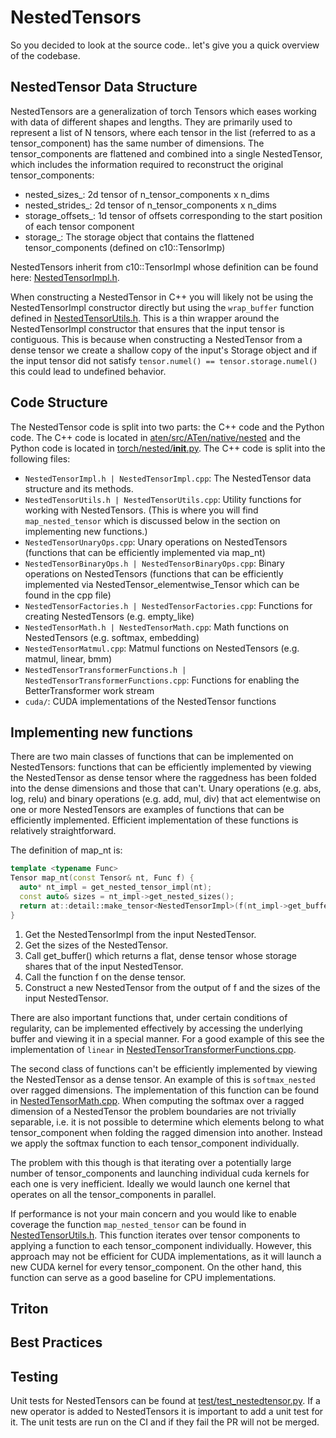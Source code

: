 # NestedTensors
So you decided to look at the source code.. let's give you a quick overview of the codebase.

## NestedTensor Data Structure

NestedTensors are a generalization of torch Tensors which eases working with data of different shapes and lengths. They are primarily used to represent a list of N tensors, where each tensor in the list (referred to as a tensor_component) has the same number of dimensions. The tensor_components are flattened and combined into a single NestedTensor, which includes the information required to reconstruct the original tensor_components:

- nested_sizes_: 2d tensor of n_tensor_components x n_dims
- nested_strides_: 2d tensor of n_tensor_components x n_dims
- storage_offsets_: 1d tensor of offsets corresponding to the start position of each tensor component
- storage_: The storage object that contains the flattened tensor_components (defined on c10::TensorImp)

NestedTensors inherit from c10::TensorImpl whose definition can be found here: [NestedTensorImpl.h](../../NestedTensorImpl.h).

When constructing a NestedTensor in C++ you will likely not be using the NestedTensorImpl constructor directly but using the `wrap_buffer` function defined in [NestedTensorUtils.h](NestedTensorUtils.h). This is a thin wrapper around the NestedTensorImpl constructor that ensures that the input tensor is contiguous. This is because when constructing a NestedTensor from a dense tensor we create a shallow copy of the input's Storage object and if the input tensor did not satisfy `tensor.numel() == tensor.storage.numel()` this could lead to undefined behavior.

##  Code Structure

The NestedTensor code is split into two parts: the C++ code and the Python code. The C++ code is located in [aten/src/ATen/native/nested](.) and the Python code is located in [torch/nested/__init__.py](/torch/nested/__init__.py). The C++ code is split into the following files:

- `NestedTensorImpl.h | NestedTensorImpl.cpp`: The NestedTensor data structure and its methods.
- `NestedTensorUtils.h | NestedTensorUtils.cpp`: Utility functions for working with NestedTensors. (This is where you will find  `map_nested_tensor` which is discussed below in the section on implementing new functions.)
- `NestedTensorUnaryOps.cpp`: Unary operations on NestedTensors (functions that can be efficiently implemented via map_nt)
- `NestedTensorBinaryOps.h | NestedTensorBinaryOps.cpp`: Binary operations on NestedTensors (functions that can be efficiently implemented via NestedTensor_elementwise_Tensor which can be found in the cpp file)
- `NestedTensorFactories.h | NestedTensorFactories.cpp`: Functions for creating NestedTensors (e.g. empty_like)
- `NestedTensorMath.h | NestedTensorMath.cpp`: Math functions on NestedTensors (e.g. softmax, embedding)
- `NestedTensorMatmul.cpp`: Matmul functions on NestedTensors (e.g. matmul, linear, bmm)
- `NestedTensorTransformerFunctions.h | NestedTensorTransformerFunctions.cpp`: Functions for enabling the BetterTransformer work stream
- `cuda/`: CUDA implementations of the NestedTensor functions

##  Implementing new functions
There are two main classes of functions that can be implemented on NestedTensors: functions that can be efficiently implemented by viewing the NestedTensor as dense tensor where the raggedness has been folded into the dense dimensions and those that can't. Unary operations (e.g. abs, log, relu) and binary operations (e.g. add, mul, div) that act elementwise on one or more NestedTensors are examples of functions that can be efficiently implemented. Efficient implementation of these functions is relatively straightforward.

The definition of map_nt is:

```cpp
template <typename Func>
Tensor map_nt(const Tensor& nt, Func f) {
  auto* nt_impl = get_nested_tensor_impl(nt);
  const auto& sizes = nt_impl->get_nested_sizes();
  return at::detail::make_tensor<NestedTensorImpl>(f(nt_impl->get_buffer()), sizes);
}
```
1. Get the NestedTensorImpl from the input NestedTensor.
2. Get the sizes of the NestedTensor.
3. Call get_buffer() which returns a flat, dense tensor whose storage shares that of the input NestedTensor.
4. Call the function f on the dense tensor.
5. Construct a new NestedTensor from the output of f and the sizes of the input NestedTensor.

There are also important functions that, under certain conditions of regularity, can be implemented effectively by accessing the underlying buffer and viewing it in a special manner. For a good example of this see the implementation of `linear` in [NestedTensorTransformerFunctions.cpp](NestedTensorTransformerFunctions.cpp).

The second class of functions can't be efficiently implemented by viewing the NestedTensor as a dense tensor. An example of this is `softmax_nested` over ragged dimensions. The implementation of this function can be found in [NestedTensorMath.cpp](NestedTensorMath.cpp). When computing the softmax over a ragged dimension of a NestedTensor the problem boundaries are not trivially separable, i.e. it is not possible to determine which elements belong to what tensor_component when folding the ragged dimension into another. Instead we apply the softmax function to each tensor_component individually.

The problem with this though is that iterating over a potentially large number of tensor_components and launching individual cuda kernels for each one is very inefficient. Ideally we would launch one kernel that operates on all the tensor_components in parallel.

If performance is not your main concern and you would like to enable coverage the function `map_nested_tensor` can be found in [NestedTensorUtils.h](NestedTensorUtils.h). This function iterates over tensor components to applying a function to each tensor_component individually. However, this approach may not be efficient for CUDA implementations, as it will launch a new CUDA kernel for every tensor_component. On the other hand, this function can serve as a good baseline for CPU implementations.

## Triton

##  Best Practices

## Testing
Unit tests for NestedTensors can be found at [test/test_nestedtensor.py](/test/test_nestedtensor.py). If a new operator is added to NestedTensors it is important to add a unit test for it. The unit tests are run on the CI and if they fail the PR will not be merged.
